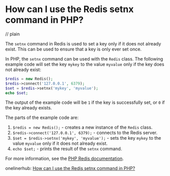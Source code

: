 # How can I use the Redis setnx command in PHP?
// plain

The `setnx` command in Redis is used to set a key only if it does not already exist. This can be used to ensure that a key is only ever set once.

In PHP, the `setnx` command can be used with the `Redis` class. The following example code will set the key `mykey` to the value `myvalue` only if the key does not already exist:

```php
$redis = new Redis();
$redis->connect('127.0.0.1', 6379);
$set = $redis->setnx('mykey', 'myvalue');
echo $set;
```

The output of the example code will be `1` if the key is successfully set, or `0` if the key already exists.

The parts of the example code are:

1. `$redis = new Redis();` - creates a new instance of the `Redis` class.
2. `$redis->connect('127.0.0.1', 6379);` - connects to the Redis server.
3. `$set = $redis->setnx('mykey', 'myvalue');` - sets the key `mykey` to the value `myvalue` only if it does not already exist.
4. `echo $set;` - prints the result of the `setnx` command.

For more information, see the [PHP Redis documentation](https://www.php.net/manual/en/book.redis.php).

onelinerhub: [How can I use the Redis setnx command in PHP?](https://onelinerhub.com/predis/how-can-i-use-the-redis-setnx-command-in-php)